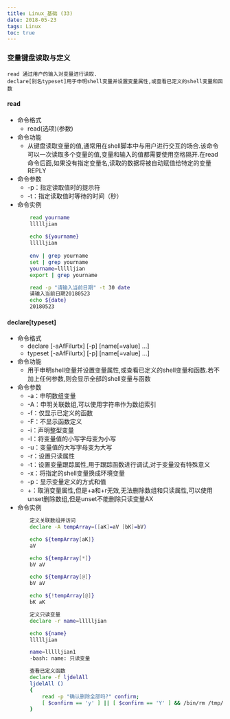 ```yaml
---
title: Linux_基础 (33)
date: 2018-05-23
tags: Linux
toc: true
---
```


### 变量键盘读取与定义
    read 通过用户的输入对变量进行读取.
    declare[别名typeset]用于申明shell变量并设置变量属性,或查看已定义的shell变量和函数

<!-- more -->

#### read
- 命令格式
    * read(选项)(参数)
- 命令功能
    * 从键盘读取变量的值,通常用在shell脚本中与用户进行交互的场合.该命令可以一次读取多个变量的值,变量和输入的值都需要使用空格隔开.在read命令后面,如果没有指定变量名,读取的数据将被自动赋值给特定的变量REPLY
- 命令参数
    * -p：指定读取值时的提示符
    * -t：指定读取值时等待的时间（秒）
- 命令实例
    ```bash
        read yourname
        llllljian
        
        echo ${yourname}
        llllljian
       
        env | grep yourname
        set | grep yourname
        yourname=llllljian
        export | grep yourname

        read -p "请输入当前日期" -t 30 date
        请输入当前日期20180523
        echo ${date}
        20180523
    ```

#### declare[typeset]
- 命令格式
    * declare [-aAfFilurtx] [-p] [name[=value] ...]
    * typeset [-aAfFilurtx] [-p] [name[=value] ...]
- 命令功能
    * 用于申明shell变量并设置变量属性,或查看已定义的shell变量和函数.若不加上任何参数,则会显示全部的shell变量与函数
- 命令参数
    * -a：申明数组变量
	* -A：申明关联数组,可以使用字符串作为数组索引
	* -f：仅显示已定义的函数
	* -F：不显示函数定义
	* -i：声明整型变量
	* -l：将变量值的小写字母变为小写
	* -u：变量值的大写字母变为大写
	* -r：设置只读属性
	* -t：设置变量跟踪属性,用于跟踪函数进行调试,对于变量没有特殊意义
	* -x：将指定的shell变量换成环境变量
	* -p：显示变量定义的方式和值
	* +：取消变量属性,但是+a和+r无效,无法删除数组和只读属性,可以使用unset删除数组,但是unset不能删除只读变量AX
- 命令实例
    ```bash
        定义关联数组并访问
        declare -A tempArray=([aK]=aV [bK]=bV)

        echo ${tempArray[aK]}
        aV

        echo ${tempArray[*]}
        bV aV

        echo ${tempArray[@]}
        bV aV

        echo ${!tempArray[@]}
        bK aK

        定义只读变量
        declare -r name=llllljian

        echo ${name}
        llllljian

        name=llllljian1
        -bash: name: 只读变量

        查看已定义函数
        declare -f ljdelAll
        ljdelAll () 
        { 
            read -p "确认删除全部吗?" confirm;
            [ $confirm == 'y' ] || [ $confirm == 'Y' ] && /bin/rm /tmp/$(date +%Y%m%d)/* && /bin/rmdir /tmp/$(date +%Y%m%d)
        }
    ```